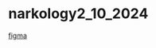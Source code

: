# narkology2_10_2024

[figma](https://www.figma.com/design/am4KnZmVELNrK7kZRbHF0X/%D0%90%D0%BD%D0%B3%D0%B5%D0%BB%D0%B8%D0%BD%D0%B0-%D0%96%D1%83%D0%BA%D0%BE%D0%B2%D0%B0%3A-%D0%9D%D0%B0%D1%80%D0%BA%D0%BE%D0%BB%D0%BE%D0%B3%D0%B8%D1%8F-2?node-id=50-2444&node-type=canvas&t=Kv4ixS44rIkY1a8s-0)

